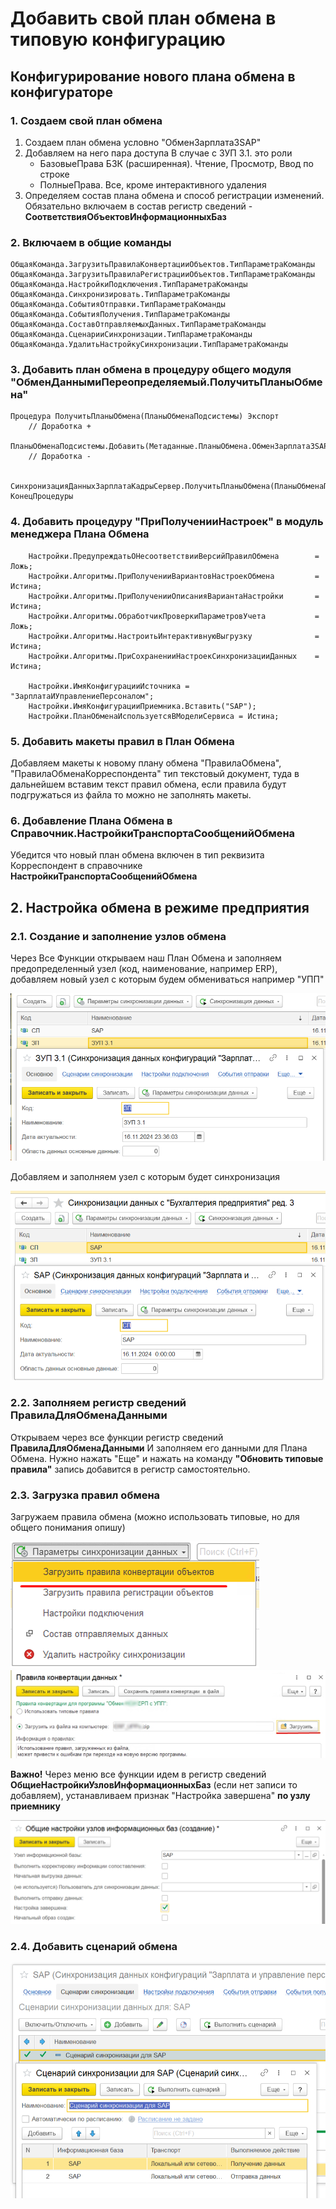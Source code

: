 # Добавить свой план обмена в типовую конфигурацию

## Конфигурирование нового плана обмена в конфигураторе
### 1. Создаем свой план обмена
1. Создаем план обмена условно "ОбменЗарплата3SAP"
2. Добавляем на него пара доступа
В случае с ЗУП 3.1. это роли 
   - БазовыеПрава БЗК (расширенная). Чтение, Просмотр, Ввод по строке
   - ПолныеПрава. Все, кроме интерактивного удаления
3. Определяем состав плана обмена и способ регистрации изменений. Обязательно включаем в состав регистр сведений - **СоответствияОбъектовИнформационныхБаз**

### 2. Включаем в общие команды
```
ОбщаяКоманда.ЗагрузитьПравилаКонвертацииОбъектов.ТипПараметраКоманды
ОбщаяКоманда.ЗагрузитьПравилаРегистрацииОбъектов.ТипПараметраКоманды
ОбщаяКоманда.НастройкиПодключения.ТипПараметраКоманды
ОбщаяКоманда.Синхронизировать.ТипПараметраКоманды
ОбщаяКоманда.СобытияОтправки.ТипПараметраКоманды
ОбщаяКоманда.СобытияПолучения.ТипПараметраКоманды
ОбщаяКоманда.СоставОтправляемыхДанных.ТипПараметраКоманды
ОбщаяКоманда.СценарииСинхронизации.ТипПараметраКоманды
ОбщаяКоманда.УдалитьНастройкуСинхронизации.ТипПараметраКоманды
```

### 3. Добавить план обмена в процедуру общего модуля "ОбменДаннымиПереопределяемый.ПолучитьПланыОбмена"

```bsl
Процедура ПолучитьПланыОбмена(ПланыОбменаПодсистемы) Экспорт
	// Доработка +
	ПланыОбменаПодсистемы.Добавить(Метаданные.ПланыОбмена.ОбменЗарплата3SAP);
	// Доработка -

	СинхронизацияДанныхЗарплатаКадрыСервер.ПолучитьПланыОбмена(ПланыОбменаПодсистемы);
КонецПроцедуры
```

### 4. Добавить процедуру "ПриПолученииНастроек" в модуль менеджера Плана Обмена
```bsl
	Настройки.ПредупреждатьОНесоответствииВерсийПравилОбмена 		= Ложь;
	Настройки.Алгоритмы.ПриПолученииВариантовНастроекОбмена 		= Истина;
	Настройки.Алгоритмы.ПриПолученииОписанияВариантаНастройки 		= Истина;
	Настройки.Алгоритмы.ОбработчикПроверкиПараметровУчета 			= Ложь;
	Настройки.Алгоритмы.НастроитьИнтерактивнуюВыгрузку 				= Истина;
	Настройки.Алгоритмы.ПриСохраненииНастроекСинхронизацииДанных 	= Истина;
	
	Настройки.ИмяКонфигурацииИсточника = "ЗарплатаИУправлениеПерсоналом";
	Настройки.ИмяКонфигурацииПриемника.Вставить("SAP");
	Настройки.ПланОбменаИспользуетсяВМоделиСервиса = Истина;
```

### 5. Добавить макеты правил в План Обмена

Добавляем макеты к новому плану обмена "ПравилаОбмена", "ПравилаОбменаКорреспондента" тип текстовый документ, туда в дальнейшем вставим текст правил обмена, если правила будут подгружаться из файла то можно не заполнять макеты.

### 6. Добавление Плана Обмена в Справочник.НастройкиТранспортаСообщенийОбмена

Убедится что новый план обмена включен в тип реквизита Корреспондент в справочнике **НастройкиТранспортаСообщенийОбмена**

## 2. Настройка обмена в режиме предприятия

### 2.1. Создание и заполнение узлов обмена
Через Все Функции открываем наш План Обмена и заполняем предопределенный узел (код, наименование, например ERP), добавляем новый узел с которым будем обмениваться например "УПП"

![](./static/1.png)

Добавляем и заполняем узел с которым будет синхронизация

![](./static/2.png)

### 2.2. Заполняем регистр сведений ПравилаДляОбменаДанными
Открываем через все функции регистр сведений **ПравилаДляОбменаДанными**
И заполняем его данными для Плана Обмена. Нужно нажать "Еще" и нажать на команду **"Обновить типовые правила"** запись добавится в регистр самостоятельно.

### 2.3. Загрузка правил обмена 

Загружаем правила обмена (можно использовать типовые, но для общего понимания опишу)

![](./static/3.png)
![](./static/4.jpg)

**Важно!** Через меню все функции идем в регистр сведений **ОбщиеНастройкиУзловИнформационныхБаз** (если нет записи то добавляем), устанавливаем признак "Настройка завершена" **по узлу приемнику**

![](./static/5.png)

### 2.4. Добавить сценарий обмена

![](./static/6.png)
